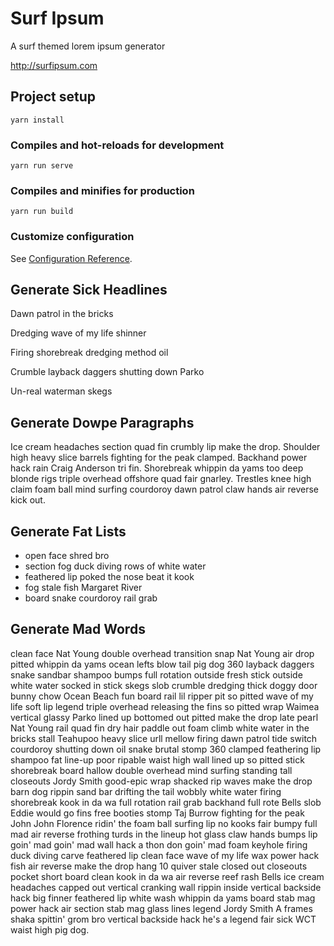 Surf Ipsum
==========

A surf themed lorem ipsum generator

http://surfipsum.com


## Project setup
```
yarn install
```

### Compiles and hot-reloads for development
```
yarn run serve
```

### Compiles and minifies for production
```
yarn run build
```

### Customize configuration
See [Configuration Reference](https://cli.vuejs.org/config/).


## Generate Sick Headlines

Dawn patrol in the bricks

Dredging wave of my life shinner

Firing shorebreak dredging method oil

Crumble layback daggers shutting down Parko

Un-real waterman skegs


## Generate Dowpe Paragraphs

Ice cream headaches section quad fin crumbly lip make the drop. Shoulder high heavy slice barrels fighting for the peak clamped. Backhand power hack rain Craig Anderson tri fin. Shorebreak whippin da yams too deep blonde rigs triple overhead offshore quad fair gnarley. Trestles knee high claim foam ball mind surfing courdoroy dawn patrol claw hands air reverse kick out.


## Generate Fat Lists

- open face shred bro
- section fog duck diving rows of white water
- feathered lip poked the nose beat it kook
- fog stale fish Margaret River
- board snake courdoroy rail grab


## Generate Mad Words

clean face Nat Young double overhead transition snap Nat Young air drop pitted whippin da yams ocean lefts blow tail pig dog 360 layback daggers snake sandbar shampoo bumps full rotation outside fresh stick outside white water socked in stick skegs slob crumble dredging thick doggy door bunny chow Ocean Beach fun board rail lil ripper pit so pitted wave of my life soft lip legend triple overhead releasing the fins so pitted wrap Waimea vertical glassy Parko lined up bottomed out pitted make the drop late pearl Nat Young rail quad fin dry hair paddle out foam climb white water in the bricks stall Teahupoo heavy slice urll mellow firing dawn patrol tide switch courdoroy shutting down oil snake brutal stomp 360 clamped feathering lip shampoo fat line-up poor ripable waist high wall lined up so pitted stick shorebreak board hallow double overhead mind surfing standing tall closeouts Jordy Smith good-epic wrap shacked rip waves make the drop barn dog rippin sand bar drifting the tail wobbly white water firing shorebreak kook in da wa full rotation rail grab backhand full rote Bells slob Eddie would go fins free booties stomp Taj Burrow fighting for the peak John John Florence ridin' the foam ball surfing lip no kooks fair bumpy full mad air reverse frothing turds in the lineup hot glass claw hands bumps lip goin' mad goin' mad wall hack a thon don goin' mad foam keyhole firing duck diving carve feathered lip clean face wave of my life wax power hack fish air reverse make the drop hang 10 quiver stale closed out closeouts pocket short board clean kook in da wa air reverse reef rash Bells ice cream headaches capped out vertical cranking wall rippin inside vertical backside hack big finner feathered lip white wash whippin da yams board stab mag power hack air section stab mag glass lines legend Jordy Smith A frames shaka spittin' grom bro vertical backside hack he's a legend fair sick WCT waist high pig dog.
